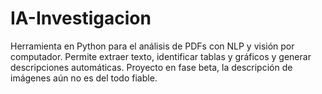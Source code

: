 # IA-Investigacion
Herramienta en Python para el análisis de PDFs con NLP y visión por computador. Permite extraer texto, identificar tablas y gráficos y generar descripciones automáticas. Proyecto en fase beta, la descripción de imágenes aún no es del todo fiable.
